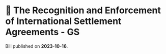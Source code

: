 # 📄  The Recognition and Enforcement of International Settlement Agreements - GS

Bill published on **2023-10-16**.
